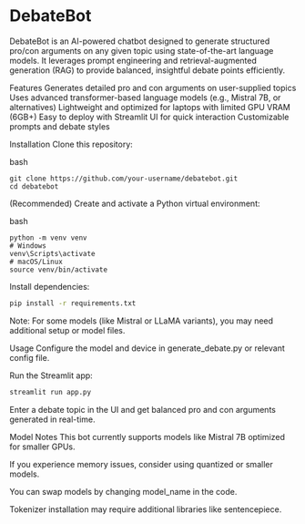 # DebateBot
DebateBot is an AI-powered chatbot designed to generate structured pro/con arguments on any given topic using state-of-the-art language models. It leverages prompt engineering and retrieval-augmented generation (RAG) to provide balanced, insightful debate points efficiently.

Features
Generates detailed pro and con arguments on user-supplied topics
Uses advanced transformer-based language models (e.g., Mistral 7B, or alternatives)
Lightweight and optimized for laptops with limited GPU VRAM (6GB+)
Easy to deploy with Streamlit UI for quick interaction
Customizable prompts and debate styles

Installation
Clone this repository:

bash
```
git clone https://github.com/your-username/debatebot.git
cd debatebot
```
(Recommended) Create and activate a Python virtual environment:

bash
```
python -m venv venv
# Windows
venv\Scripts\activate
# macOS/Linux
source venv/bin/activate
```
Install dependencies:

```bash
pip install -r requirements.txt
```
Note: For some models (like Mistral or LLaMA variants), you may need additional setup or model files.

Usage
Configure the model and device in generate_debate.py or relevant config file.

Run the Streamlit app:

```bash
streamlit run app.py
```
Enter a debate topic in the UI and get balanced pro and con arguments generated in real-time.

Model Notes
This bot currently supports models like Mistral 7B optimized for smaller GPUs.

If you experience memory issues, consider using quantized or smaller models.

You can swap models by changing model_name in the code.

Tokenizer installation may require additional libraries like sentencepiece.
